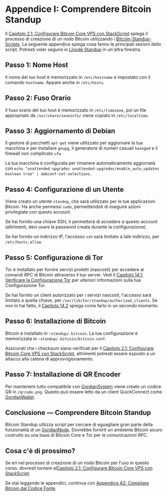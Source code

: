 # Appendice I: Comprendere Bitcoin Standup

Il [Capitolo 2.1: Configurare Bitcoin Core VPS con StackScript](02_1_Configurare_Bitcoin-Core_VPS_con_StackScript.md) spiega il processo di creazione di un nodo Bitcoin utilizzando i [Bitcoin-Standup-Scripts](https://github.com/BlockchainCommons/Bitcoin-Standup-Scripts). La seguente appendice spiega cosa fanno le principali sezioni dello script. Potresti voler seguire in [Linode Standup](https://github.com/BlockchainCommons/Bitcoin-Standup-Scripts/blob/master/Scripts/LinodeStandUp.sh) in un'altra finestra.

## Passo 1: Nome Host

Il nome del tuo host è memorizzato in `/etc/hostname` e impostato con il comando `hostname`. Appare anche in `/etc/hosts`.

## Passo 2: Fuso Orario

Il fuso orario del tuo host è memorizzato in `/etc/timezone`, poi un file appropriato da `/usr/share/zoneinfo/` viene copiato in `/etc/localtime`.

## Passo 3: Aggiornamento di Debian

Il gestore di pacchetti `apt-get` viene utilizzato per aggiornare la tua macchina e per installare `gnupg`, il generatore di numeri casuali `haveged` e il firewall non complicato `ufw`.

La tua macchina è configurata per rimanere automaticamente aggiornata con `echo "unattended-upgrades unattended-upgrades/enable_auto_updates boolean true" | debconf-set-selections`.

## Passo 4: Configurazione di un Utente

Viene creato un utente `standup`, che sarà utilizzato per le tue applicazioni Bitcoin. Ha anche permessi `sudo`, permettendoti di eseguire azioni privilegiate con questo account.

Se hai fornito una chiave SSH, ti permetterà di accedere a questo account (altrimenti, devi usare la password creata durante la configurazione).

Se hai fornito un indirizzo IP, l'accesso `ssh` sarà limitato a tale indirizzo, per `/etc/hosts.allow`.

## Passo 5: Configurazione di Tor

Tor è installato per fornire servizi protetti (nascosti) per accedere ai comandi RPC di Bitcoin attraverso il tuo server. Vedi il [Capitolo 14.1: Verificare la Configurazione Tor](14_1_Verificare_la_Configurazione_Tor.md) per ulteriori informazioni sulla tua Configurazione Tor.

Se hai fornito un client autorizzato per i servizi nascosti, l'accesso sarà limitato a quella chiave, per `/var/lib/tor/standup/authorized_clients`. Se non lo hai fatto, il [Capitolo 14.2](14_2_Cambiare_Bitcoin_Hidden_Services.md) spiega come farlo in un secondo momento.

## Passo 6: Installazione di Bitcoin

Bitcoin è installato in `~standup/.bitcoin`. La tua configurazione è memorizzata in `~standup/.bitcoin/bitcoin.conf`.

Assicurati che i checksum siano verificati per il [Capitolo 2.1: Configurare Bitcoin Core VPS con StackScript](02_1_Configurare_Bitcoin-Core_VPS_con_StackScript.md), altrimenti potresti essere esposto a un attacco alla catena di approvvigionamento.

## Passo 7: Installazione di QR Encoder

Per mantenere tutto compatibile con [GordianSystem](https://github.com/BlockchainCommons/GordianSystem) viene creato un codice QR in `/qrcode.png`. Questo può essere letto da un client QuickConnect come [GordianWallet](https://github.com/BlockchainCommons/GordianWallet-iOS).

## Conclusione — Comprendere Bitcoin Standup

Bitcoin Standup utilizza script per cercare di eguagliare gran parte della funzionalità di un [GordianNode](https://github.com/BlockchainCommons/GordianNode-macOS). Dovrebbe fornirti un ambiente Bitcoin sicuro costruito su una base di Bitcoin Core e Tor per le comunicazioni RPC.

## Cosa c'è di prossimo?

Se eri nel processo di creazione di un nodo Bitcoin per l'uso in questo corso, dovresti tornare al[Capitolo 2.1: Configurare Bitcoin Core VPS con StackScript](02_1_Configurare_Bitcoin-Core_VPS_con_StackScript.md).

Se stai leggendo le appendici, continua con [Appendice A2: Compilare Bitcoin dal Codice Fonte](A2_0_Compilare_Bitcoin_dal_Codice_Fonte.md).


